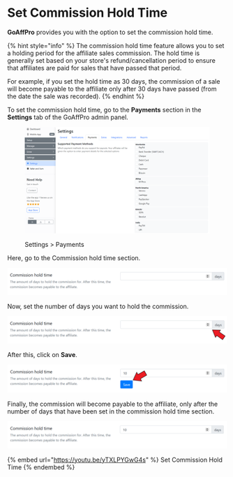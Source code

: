 # Set Commission Hold Time

**GoAffPro** provides you with the option to set the commission hold time.

{% hint style="info" %}
The commission hold time feature allows you to set a holding period for the affiliate sales commission.  The hold time is generally set based on your store's refund/cancellation period to ensure that affiliates are paid for sales that have passed that period.

For example, if you set the hold time as 30 days, the commission of a sale will become payable to the affiliate only after 30 days have passed (from the date the sale was recorded).&#x20;
{% endhint %}

To set the commission hold time, go to the **Payments** section in the **Settings** tab of the GoAffPro admin panel.

<figure><img src="../../.gitbook/assets/image (72).png" alt=""><figcaption><p>Settings > Payments </p></figcaption></figure>

Here, go to the Commission hold time section.

![Commission hold time](<../../.gitbook/assets/image (1817).png>)

Now, set the number of days you want to hold the commission.

![Set the hold time](<../../.gitbook/assets/Annotation 2020-08-26 205859.png>)

After this, click on **Save**.

![Click on Save](<../../.gitbook/assets/Annotation 2020-08-26 210057.png>)

Finally, the commission will become payable to the affiliate, only after the number of days that have been set in the commission hold time section.

![](<../../.gitbook/assets/image (2077).png>)

{% embed url="https://youtu.be/yTXLPYGwG4s" %}
Set Commission Hold Time
{% endembed %}
